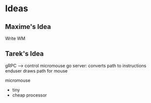 # Ideas

## Maxime's Idea

Write WM

## Tarek's Idea

gRPC --> control micromouse
go server: converts path to instructions
enduser draws path for mouse

micromouse
- tiny
- cheap processor
